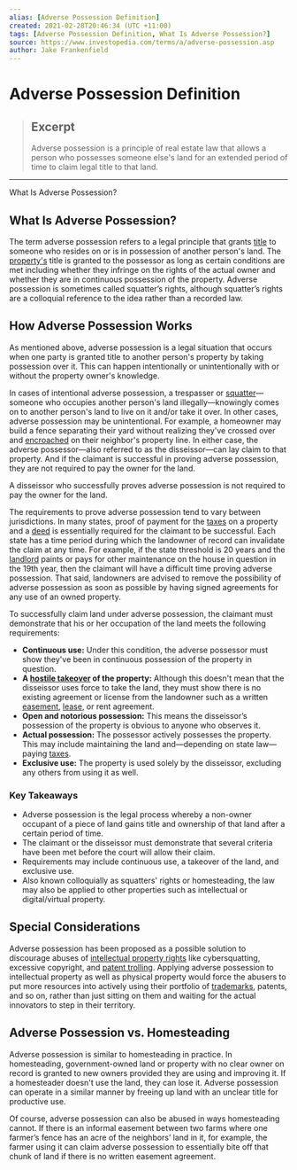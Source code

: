 ```yaml
---
alias: [Adverse Possession Definition]
created: 2021-02-28T20:46:34 (UTC +11:00)
tags: [Adverse Possession Definition, What Is Adverse Possession?]
source: https://www.investopedia.com/terms/a/adverse-possession.asp
author: Jake Frankenfield
---
```


# Adverse Possession Definition

> ## Excerpt
> Adverse possession is a principle of real estate law that allows a person who possesses someone else's land for an extended period of time to claim legal title to that land.

---

What Is Adverse Possession?
## What Is Adverse Possession?

The term adverse possession refers to a legal principle that grants [title](https://www.investopedia.com/terms/t/title.asp) to someone who resides on or is in possession of another person's land. The [property's](https://www.investopedia.com/terms/p/property.asp) title is granted to the possessor as long as certain conditions are met including whether they infringe on the rights of the actual owner and whether they are in continuous possession of the property. Adverse possession is sometimes called squatter’s rights, although squatter’s rights are a colloquial reference to the idea rather than a recorded law.

## How Adverse Possession Works

As mentioned above, adverse possession is a legal situation that occurs when one party is granted title to another person's property by taking possession over it. This can happen intentionally or unintentionally with or without the property owner's knowledge.

In cases of intentional adverse possession, a trespasser or [squatter](https://www.investopedia.com/financial-edge/0911/how-to-get-a-house-for-free.aspx)—someone who occupies another person's land illegally—knowingly comes on to another person's land to live on it and/or take it over. In other cases, adverse possession may be unintentional. For example, a homeowner may build a fence separating their yard without realizing they've crossed over and [encroached](https://www.investopedia.com/terms/e/encroachment.asp) on their neighbor's property line. In either case, the adverse possessor—also referred to as the disseissor—can lay claim to that property. And if the claimant is successful in proving adverse possession, they are not required to pay the owner for the land.

A disseissor who successfully proves adverse possession is not required to pay the owner for the land.

The requirements to prove adverse possession tend to vary between jurisdictions. In many states, proof of payment for the [taxes](https://www.investopedia.com/terms/p/propertytax.asp) on a property and a [deed](https://www.investopedia.com/terms/d/deed.asp) is essentially required for the claimant to be successful. Each state has a time period during which the landowner of record can invalidate the claim at any time. For example, if the state threshold is 20 years and the [landlord](https://www.investopedia.com/terms/l/landlord.asp) paints or pays for other maintenance on the house in question in the 19th year, then the claimant will have a difficult time proving adverse possession. That said, landowners are advised to remove the possibility of adverse possession as soon as possible by having signed agreements for any use of an owned property.

To successfully claim land under adverse possession, the claimant must demonstrate that his or her occupation of the land meets the following requirements:

-   **Continuous use:** Under this condition, the adverse possessor must show they've been in continuous possession of the property in question.
-   **A [hostile takeover](https://www.investopedia.com/terms/h/hostiletakeover.asp) of the property:** Although this doesn't mean that the disseissor uses force to take the land, they must show there is no existing agreement or license from the landowner such as a written [easement](https://www.investopedia.com/terms/e/easement.asp), [lease](https://www.investopedia.com/terms/l/lease.asp), or rent agreement.
-   **Open and notorious possession:** This means the disseissor’s possession of the property is obvious to anyone who observes it.
-   **Actual possession:** The possessor actively possesses the property. This may include maintaining the land and—depending on state law—paying [taxes](https://www.investopedia.com/terms/t/taxes.asp).
-   **Exclusive use:** The property is used solely by the disseissor, excluding any others from using it as well.

### Key Takeaways

-   Adverse possession is the legal process whereby a non-owner occupant of a piece of land gains title and ownership of that land after a certain period of time.
-   The claimant or the disseissor must demonstrate that several criteria have been met before the court will allow their claim.
-   Requirements may include continuous use, a takeover of the land, and exclusive use.
-   Also known colloquially as squatters' rights or homesteading, the law may also be applied to other properties such as intellectual or digital/virtual property.

## Special Considerations

Adverse possession has been proposed as a possible solution to discourage abuses of [intellectual property rights](https://www.investopedia.com/terms/i/intellectualproperty.asp) like cybersquatting, excessive copyright, and [patent trolling](https://www.investopedia.com/terms/p/patent-troll.asp). Applying adverse possession to intellectual property as well as physical property would force the abusers to put more resources into actively using their portfolio of [trademarks](https://www.investopedia.com/terms/t/trademark.asp), patents, and so on, rather than just sitting on them and waiting for the actual innovators to step in their territory.

## Adverse Possession vs. Homesteading

Adverse possession is similar to homesteading in practice. In homesteading, government-owned land or property with no clear owner on record is granted to new owners provided they are using and improving it. If a homesteader doesn't use the land, they can lose it. Adverse possession can operate in a similar manner by freeing up land with an unclear title for productive use.

Of course, adverse possession can also be abused in ways homesteading cannot. If there is an informal easement between two farms where one farmer’s fence has an acre of the neighbors’ land in it, for example, the farmer using it can claim adverse possession to essentially bite off that chunk of land if there is no written easement agreement.
